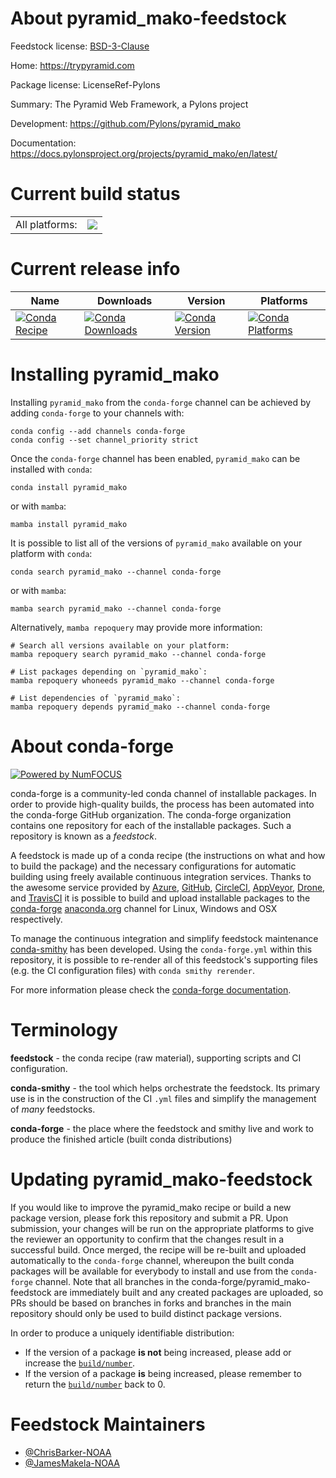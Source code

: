 About pyramid_mako-feedstock
============================

Feedstock license: [BSD-3-Clause](https://github.com/conda-forge/pyramid_mako-feedstock/blob/main/LICENSE.txt)

Home: https://trypyramid.com

Package license: LicenseRef-Pylons

Summary: The Pyramid Web Framework, a Pylons project

Development: https://github.com/Pylons/pyramid_mako

Documentation: https://docs.pylonsproject.org/projects/pyramid_mako/en/latest/

Current build status
====================


<table><tr><td>All platforms:</td>
    <td>
      <a href="https://dev.azure.com/conda-forge/feedstock-builds/_build/latest?definitionId=12109&branchName=main">
        <img src="https://dev.azure.com/conda-forge/feedstock-builds/_apis/build/status/pyramid_mako-feedstock?branchName=main">
      </a>
    </td>
  </tr>
</table>

Current release info
====================

| Name | Downloads | Version | Platforms |
| --- | --- | --- | --- |
| [![Conda Recipe](https://img.shields.io/badge/recipe-pyramid_mako-green.svg)](https://anaconda.org/conda-forge/pyramid_mako) | [![Conda Downloads](https://img.shields.io/conda/dn/conda-forge/pyramid_mako.svg)](https://anaconda.org/conda-forge/pyramid_mako) | [![Conda Version](https://img.shields.io/conda/vn/conda-forge/pyramid_mako.svg)](https://anaconda.org/conda-forge/pyramid_mako) | [![Conda Platforms](https://img.shields.io/conda/pn/conda-forge/pyramid_mako.svg)](https://anaconda.org/conda-forge/pyramid_mako) |

Installing pyramid_mako
=======================

Installing `pyramid_mako` from the `conda-forge` channel can be achieved by adding `conda-forge` to your channels with:

```
conda config --add channels conda-forge
conda config --set channel_priority strict
```

Once the `conda-forge` channel has been enabled, `pyramid_mako` can be installed with `conda`:

```
conda install pyramid_mako
```

or with `mamba`:

```
mamba install pyramid_mako
```

It is possible to list all of the versions of `pyramid_mako` available on your platform with `conda`:

```
conda search pyramid_mako --channel conda-forge
```

or with `mamba`:

```
mamba search pyramid_mako --channel conda-forge
```

Alternatively, `mamba repoquery` may provide more information:

```
# Search all versions available on your platform:
mamba repoquery search pyramid_mako --channel conda-forge

# List packages depending on `pyramid_mako`:
mamba repoquery whoneeds pyramid_mako --channel conda-forge

# List dependencies of `pyramid_mako`:
mamba repoquery depends pyramid_mako --channel conda-forge
```


About conda-forge
=================

[![Powered by
NumFOCUS](https://img.shields.io/badge/powered%20by-NumFOCUS-orange.svg?style=flat&colorA=E1523D&colorB=007D8A)](https://numfocus.org)

conda-forge is a community-led conda channel of installable packages.
In order to provide high-quality builds, the process has been automated into the
conda-forge GitHub organization. The conda-forge organization contains one repository
for each of the installable packages. Such a repository is known as a *feedstock*.

A feedstock is made up of a conda recipe (the instructions on what and how to build
the package) and the necessary configurations for automatic building using freely
available continuous integration services. Thanks to the awesome service provided by
[Azure](https://azure.microsoft.com/en-us/services/devops/), [GitHub](https://github.com/),
[CircleCI](https://circleci.com/), [AppVeyor](https://www.appveyor.com/),
[Drone](https://cloud.drone.io/welcome), and [TravisCI](https://travis-ci.com/)
it is possible to build and upload installable packages to the
[conda-forge](https://anaconda.org/conda-forge) [anaconda.org](https://anaconda.org/)
channel for Linux, Windows and OSX respectively.

To manage the continuous integration and simplify feedstock maintenance
[conda-smithy](https://github.com/conda-forge/conda-smithy) has been developed.
Using the ``conda-forge.yml`` within this repository, it is possible to re-render all of
this feedstock's supporting files (e.g. the CI configuration files) with ``conda smithy rerender``.

For more information please check the [conda-forge documentation](https://conda-forge.org/docs/).

Terminology
===========

**feedstock** - the conda recipe (raw material), supporting scripts and CI configuration.

**conda-smithy** - the tool which helps orchestrate the feedstock.
                   Its primary use is in the construction of the CI ``.yml`` files
                   and simplify the management of *many* feedstocks.

**conda-forge** - the place where the feedstock and smithy live and work to
                  produce the finished article (built conda distributions)


Updating pyramid_mako-feedstock
===============================

If you would like to improve the pyramid_mako recipe or build a new
package version, please fork this repository and submit a PR. Upon submission,
your changes will be run on the appropriate platforms to give the reviewer an
opportunity to confirm that the changes result in a successful build. Once
merged, the recipe will be re-built and uploaded automatically to the
`conda-forge` channel, whereupon the built conda packages will be available for
everybody to install and use from the `conda-forge` channel.
Note that all branches in the conda-forge/pyramid_mako-feedstock are
immediately built and any created packages are uploaded, so PRs should be based
on branches in forks and branches in the main repository should only be used to
build distinct package versions.

In order to produce a uniquely identifiable distribution:
 * If the version of a package **is not** being increased, please add or increase
   the [``build/number``](https://docs.conda.io/projects/conda-build/en/latest/resources/define-metadata.html#build-number-and-string).
 * If the version of a package **is** being increased, please remember to return
   the [``build/number``](https://docs.conda.io/projects/conda-build/en/latest/resources/define-metadata.html#build-number-and-string)
   back to 0.

Feedstock Maintainers
=====================

* [@ChrisBarker-NOAA](https://github.com/ChrisBarker-NOAA/)
* [@JamesMakela-NOAA](https://github.com/JamesMakela-NOAA/)

